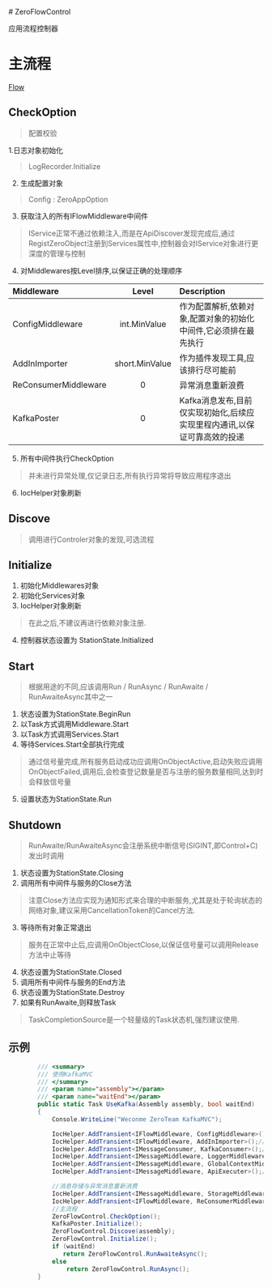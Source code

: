 ﻿﻿﻿# ZeroFlowControl应用流程控制器# 主流程[Flow](https://github.com/ZeroTeam-Net/MessageMVC/blob/master/doc/Flow.png?raw=true)## CheckOption> 配置校验1.日志对象初始化>  LogRecorder.Initialize2. 生成配置对象> Config : ZeroAppOption3. 获取注入的所有IFlowMiddleware中间件> IService正常不通过依赖注入,而是在ApiDiscover发现完成后,通过RegistZeroObject注册到Services属性中,控制器会对IService对象进行更深度的管理与控制4. 对Middlewares按Level排序,以保证正确的处理顺序|Middleware|Level|Description||:-|:-:|:-||ConfigMiddleware|int.MinValue|作为配置解析,依赖对象,配置对象的初始化中间件,它必须排在最先执行||AddInImporter|short.MinValue|作为插件发现工具,应该排行尽可能前||ReConsumerMiddleware|0|异常消息重新浪费||KafkaPoster|0|Kafka消息发布,目前仅实现初始化,后续应实现里程内通讯,以保证可靠高效的投递|5. 所有中间件执行CheckOption> 并未进行异常处理,仅记录日志,所有执行异常将导致应用程序退出6. IocHelper对象刷新## Discove> 调用进行Controler对象的发现,可选流程## Initialize1. 初始化Middlewares对象2. 初始化Services对象3. IocHelper对象刷新> 在此之后,不建议再进行依赖对象注册.4. 控制器状态设置为 StationState.Initialized## Start> 根据用途的不同,应该调用Run / RunAsync / RunAwaite / RunAwaiteAsync其中之一1. 状态设置为StationState.BeginRun2. 以Task方式调用Middleware.Start3. 以Task方式调用Services.Start4. 等待Services.Start全部执行完成> 通过信号量完成,所有服务启动成功应调用OnObjectActive,启动失败应调用OnObjectFailed,调用后,会检查登记数量是否与注册的服务数量相同,达到时会释放信号量5. 设置状态为StationState.Run## Shutdown> RunAwaite/RunAwaiteAsync会注册系统中断信号(SIGINT,即Control+C)发出时调用1. 状态设置为StationState.Closing2. 调用所有中间件与服务的Close方法> 注意Close方法应实现为通知形式来合理的中断服务,尤其是处于轮询状态的网络对象,建议采用CancellationToken的Cancel方法.3. 等待所有对象正常退出> 服务在正常中止后,应调用OnObjectClose,以保证信号量可以调用Release方法中止等待4. 状态设置为StationState.Closed5. 调用所有中间件与服务的End方法6. 状态设置为StationState.Destroy7. 如果有RunAwaite,则释放Task> TaskCompletionSource是一个轻量级的Task状态机,强烈建议使用.## 示例```csharp        /// <summary>        /// 使用KafkaMVC        /// </summary>        /// <param name="assembly"></param>        /// <param name="waitEnd"></param>        public static Task UseKafka(Assembly assembly, bool waitEnd)        {            Console.WriteLine("Weconme ZeroTeam KafkaMVC");            IocHelper.AddTransient<IFlowMiddleware, ConfigMiddleware>();//配置\依赖对象初始化,系统配置获取            IocHelper.AddTransient<IFlowMiddleware, AddInImporter>();//插件载入            IocHelper.AddTransient<IMessageConsumer, KafkaConsumer>();//采用Kafka消费客户端            IocHelper.AddTransient<IMessageMiddleware, LoggerMiddleware>();//启用日志            IocHelper.AddTransient<IMessageMiddleware, GlobalContextMiddleware>();//启用调用链跟踪(使用IZeroContext全局上下文)            IocHelper.AddTransient<IMessageMiddleware, ApiExecuter>();//API路由与执行            //消息存储与异常消息重新消费            IocHelper.AddTransient<IMessageMiddleware, StorageMiddleware>();            IocHelper.AddTransient<IFlowMiddleware, ReConsumerMiddleware>();            //主流程            ZeroFlowControl.CheckOption();            KafkaPoster.Initialize();            ZeroFlowControl.Discove(assembly);            ZeroFlowControl.Initialize();            if (waitEnd)               return ZeroFlowControl.RunAwaiteAsync();            else                return ZeroFlowControl.RunAsync();        }```